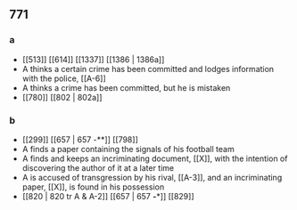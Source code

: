 ## 771
### a
- [[513]] [[614]] [[1337]] [[1386 | 1386a]] 
- A thinks a certain crime has been committed and lodges information with the police, [[A-6]]
- A thinks a crime has been committed, but he is mistaken
- [[780]] [[802 | 802a]] 

### b
- [[299]] [[657 | 657 -**]] [[798]] 
- A finds a paper containing the signals of his football team
- A finds and keeps an incriminating document, [[X]], with the intention of discovering the author of it at a later time
- A is accused of transgression by his rival, [[A-3]], and an incriminating paper, [[X]], is found in his possession
- [[820 | 820 tr A &amp; A-2]] [[657 | 657 **-***]] [[829]] 

